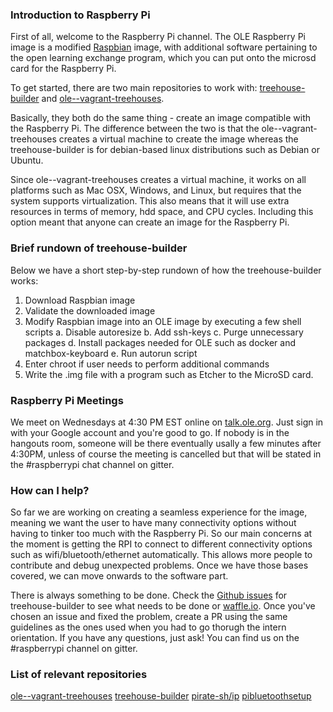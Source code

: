 ### Introduction to Raspberry Pi
First of all, welcome to the Raspberry Pi channel. The OLE Raspberry Pi image is a modified [Raspbian](https://www.raspberrypi.org/downloads/raspbian/) image, with additional software pertaining to the open learning exchange program, which you can put onto the microsd card for the Raspberry Pi.

To get started, there are two main repositories to work with: [treehouse-builder](https://github.com/ole-vi/treehouse-builder) and  [ole--vagrant-treehouses](https://github.com/ole-vi/ole--vagrant-treehouses). 

Basically, they both do the same thing - create an image compatible with the Raspberry Pi. The difference between the two is that the ole--vagrant-treehouses creates a virtual machine to create the image whereas the treehouse-builder is for debian-based linux distributions such as Debian or Ubuntu. 

Since ole--vagrant-treehouses creates a virtual machine, it works on all platforms such as Mac OSX, Windows, and Linux, but requires that the system supports virtualization. This also means that it will use extra resources in terms of memory, hdd space, and CPU cycles. Including this option meant that anyone can create an image for the Raspberry Pi.

### Brief rundown of treehouse-builder
Below we have a short step-by-step rundown of how the treehouse-builder works:

1. Download Raspbian image
2. Validate the downloaded image
3. Modify Raspbian image into an OLE image by executing a few shell scripts
a. Disable autoresize
b. Add ssh-keys
c. Purge unnecessary packages
d. Install packages needed for OLE such as docker and matchbox-keyboard
e. Run autorun script
4. Enter chroot if user needs to perform additional commands
5. Write the .img file with a program such as Etcher to the MicroSD card.

### Raspberry Pi Meetings
We meet on Wednesdays at 4:30 PM EST online on [talk.ole.org](talk.ole.org). Just sign in with your Google account and you're good to go. If nobody is in the hangouts room, someone will be there eventually usally a few minutes after 4:30PM, unless of course the meeting is cancelled but that will be stated in the #raspberrypi chat channel on gitter.

### How can I help?
So far we are working on creating a seamless experience for the image, meaning we want the user to have many connectivity options without having to tinker too much with the Raspberry Pi. So our main concerns at the moment is getting the RPI to connect to different connectivity options such as wifi/bluetooth/ethernet automatically. This allows more people to contribute and debug unexpected problems. Once we have those bases covered, we can move onwards to the software part. 

There is always something to be done. Check the [Github issues](https://github.com/ole-vi/treehouse-builder/issues) for treehouse-builder to see what needs to be done or [waffle.io](https://waffle.io/ole-vi/treehouse-builder). Once you've chosen an issue and fixed the problem, create a PR using the same guidelines as the ones used when you had to go thorugh the intern orientation. If you have any questions, just ask! You can find us on the #raspberrypi channel on gitter.

### List of relevant repositories
[ole--vagrant-treehouses](https://github.com/ole-vi/ole--vagrant-treehouses)
[treehouse-builder](https://github.com/ole-vi/treehouse-builder)
[pirate-sh/ip](https://github.com/pirate-sh/ip)
[pibluetoothsetup](https://github.com/ole-vi/pibluetoothsetup)







